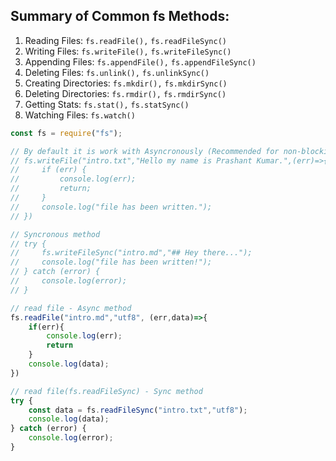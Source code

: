 ## Summary of Common fs Methods:
1. Reading Files: `fs.readFile(),` `fs.readFileSync()`
1. Writing Files: `fs.writeFile(),` `fs.writeFileSync()`
1. Appending Files: `fs.appendFile(),` `fs.appendFileSync()`
1. Deleting Files: `fs.unlink(),` `fs.unlinkSync()`
1. Creating Directories: `fs.mkdir(),` `fs.mkdirSync()`
1. Deleting Directories: `fs.rmdir(),` `fs.rmdirSync()`
1. Getting Stats: `fs.stat(),` `fs.statSync()`
1. Watching Files: `fs.watch()`


```js
const fs = require("fs");

// By default it is work with Asyncronously (Recommended for non-blocking operations)
// fs.writeFile("intro.txt","Hello my name is Prashant Kumar.",(err)=>{
//     if (err) {
//         console.log(err);
//         return;
//     }
//     console.log("file has been written.");
// })

// Syncronous method
// try {
//     fs.writeFileSync("intro.md","## Hey there...");
//     console.log("file has been written!");
// } catch (error) {
//     console.log(error);
// }

// read file - Async method
fs.readFile("intro.md","utf8", (err,data)=>{
    if(err){
        console.log(err);
        return
    }
    console.log(data);
})

// read file(fs.readFileSync) - Sync method
try {
    const data = fs.readFileSync("intro.txt","utf8");
    console.log(data);
} catch (error) {
    console.log(error);
}


```